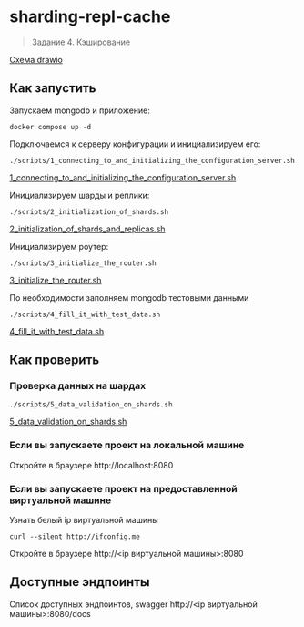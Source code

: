 # sharding-repl-cache
> Задание 4. Кэширование

[Схема drawio](task_3.drawio)

## Как запустить

Запускаем mongodb и приложение:
```shell
docker compose up -d
```

Подключаемся к серверу конфигурации и инициализируем его:
```shell
./scripts/1_connecting_to_and_initializing_the_configuration_server.sh
```
[1_connecting_to_and_initializing_the_configuration_server.sh](scripts/1_connecting_to_and_initializing_the_configuration_server.sh)

Инициализируем шарды и реплики:
```shell
./scripts/2_initialization_of_shards.sh
```
[2_initialization_of_shards_and_replicas.sh](scripts/2_initialization_of_shards_and_replicas.sh)

Инициализируем роутер:
```shell
./scripts/3_initialize_the_router.sh
```
[3_initialize_the_router.sh](scripts/3_initialize_the_router.sh)

По необходимости заполняем mongodb тестовыми данными
```shell
./scripts/4_fill_it_with_test_data.sh
```
[4_fill_it_with_test_data.sh](scripts/4_fill_it_with_test_data.sh)

## Как проверить

### Проверка данных на шардах
```shell
./scripts/5_data_validation_on_shards.sh
```
[5_data_validation_on_shards.sh](scripts/5_data_validation_on_shards.sh)

### Если вы запускаете проект на локальной машине

Откройте в браузере http://localhost:8080

### Если вы запускаете проект на предоставленной виртуальной машине

Узнать белый ip виртуальной машины

```shell
curl --silent http://ifconfig.me
```

Откройте в браузере http://<ip виртуальной машины>:8080

## Доступные эндпоинты

Список доступных эндпоинтов, swagger http://<ip виртуальной машины>:8080/docs